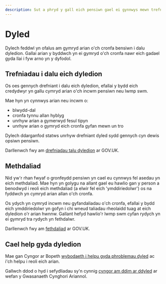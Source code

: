 ```yaml
---
description: Sut a phryd y gall eich pensiwn gael ei gynnwys mewn trefniadau talu dyledion a methdaliad.
---
```


# Dyled

Dylech feddwl yn ofalus am gymryd arian o'ch cronfa bensiwn i dalu dyledion. Gallai arian y byddwch yn ei gymryd o'ch cronfa nawr eich gadael gyda llai i fyw arno yn y dyfodol.

## Trefniadau i dalu eich dyledion

Os oes gennych drefniant i dalu eich dyledion, efallai y bydd eich credydwyr yn gallu cymryd arian o'ch incwm pensiwn neu lwmp swm.

Mae hyn yn cynnwys arian neu incwm o:

- blwydd-dal
- cronfa tynnu allan hyblyg
- unrhyw arian a gymerwyd fesul tipyn
- unrhyw arian o gymryd eich cronfa gyfan mewn un tro

Dylech ddarganfod statws unrhyw drefniant dyled sydd gennych cyn dewis opsiwn pensiwn.

Darllenwch fwy am [drefniadau talu dyledion](https://www.gov.uk/options-for-paying-off-your-debts) ar GOV.UK.

## Methdaliad

Nid yw'r rhan fwyaf o gronfeydd pensiwn yn cael eu cynnwys fel asedau yn eich methdaliad. Mae hyn yn golygu na allant gael eu hawlio gan y person a benodwyd i reoli eich methdaliad (a elwir fel eich 'ymddiriedolwr') os na fyddwch yn cymryd arian allan o'ch cronfa.

Os ydych yn cymryd incwm neu gyfandaliadau o'ch cronfa, efallai y bydd eich ymddiriedolwr yn gofyn i chi wneud taliadau rheolaidd tuag at eich dyledion o'r arian hwnnw. Gallant hefyd hawlio'r lwmp swm cyfan rydych yn ei gymryd tra rydych yn fethdalwr.

Darllenwch fwy am [fethdaliad](https://www.gov.uk/government/publications/guide-to-bankruptcy/guide-to-bankruptcy) ar GOV.UK.

## Cael help gyda dyledion

Mae gan Cyngor ar Bopeth [wybodaeth i helpu gyda phroblemau dyled](https://www.citizensadvice.org.uk/debt-and-money/help-with-debt) ac i'ch helpu i reoli eich arian.

Gallwch ddod o hyd i sefydliadau sy'n cynnig [cyngor am ddim ar ddyled](https://www.moneyadviceservice.org.uk/cy/tools/canfyddwr-cyngor-ar-ddyledion/organisations) ar wefan y Gwasanaeth Cynghori Ariannol.
